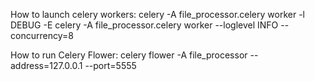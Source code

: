 

How to launch celery workers:
celery -A file_processor.celery worker -l DEBUG -E
celery -A file_processor.celery worker --loglevel INFO --concurrency=8

How to run Celery Flower:
celery flower -A file_processor --address=127.0.0.1 --port=5555

